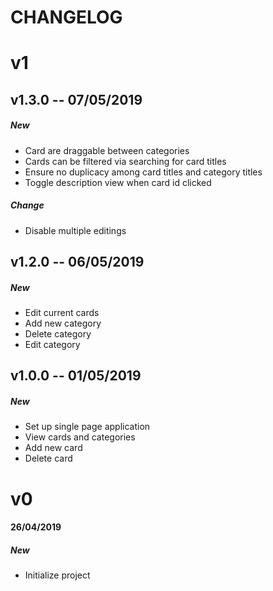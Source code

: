 # CHANGELOG

# v1
## v1.3.0 -- 07/05/2019

##### New
- Card are draggable between categories
- Cards can be filtered via searching for card titles
- Ensure no duplicacy among card titles and category titles
- Toggle description view when card id clicked

##### Change
- Disable multiple editings

## v1.2.0 -- 06/05/2019

##### New
- Edit current cards
- Add new category
- Delete category
- Edit category

## v1.0.0 -- 01/05/2019

##### New
- Set up single page application
- View cards and categories
- Add new card
- Delete card

# v0

#### 26/04/2019 

##### New
- Initialize project
